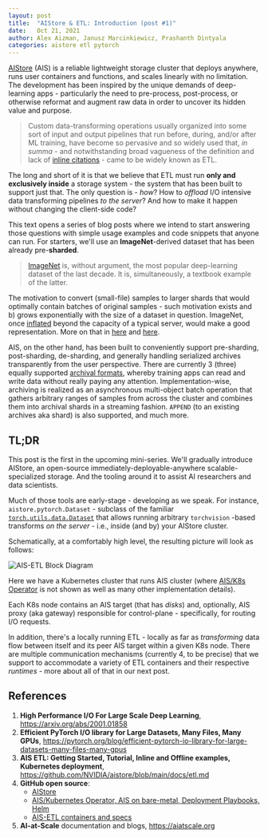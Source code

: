 ```yaml
---
layout: post
title:  "AIStore & ETL: Introduction (post #1)"
date:   Oct 21, 2021
author: Alex Aizman, Janusz Marcinkiewicz, Prashanth Dintyala
categories: aistore etl pytorch
---
```


[AIStore](https://github.com/NVIDIA/aistore) (AIS) is a reliable lightweight storage cluster that deploys anywhere, runs user containers and functions, and scales linearly with no limitation. The development has been inspired by the unique demands of deep-learning apps - particularly the need to pre-process, post-process, or otherwise reformat and augment raw data in order to uncover its hidden value and purpose.

> Custom data-transforming operations usually organized into some sort of input and output pipelines that run before, during, and/or after ML training, have become so pervasive and so widely used that, *in summa* - and notwithstanding broad vagueness of the definition and lack of [inline citations](https://en.wikipedia.org/wiki/Extract,_transform,_load) - came to be widely known as ETL.

The long and short of it is that we believe that ETL must run **only and exclusively inside** a storage system - the system that has been built to support just that. The only question is - *how*? How to *offload* I/O intensive data transforming pipelines *to the server*? And how to make it happen without changing the client-side code?

This text opens a series of blog posts where we intend to start answering those questions with simple usage examples and code snippets that anyone can run. For starters, we'll use an **ImageNet**-derived dataset that has been already pre-**sharded**.

> [ImageNet](https://www.image-net.org/download.php) is, without argument, the most popular deep-learning dataset of the last decade. It is, simultaneously, a textbook example of the latter.

The motivation to convert (small-file) samples to larger shards that would optimally contain batches of original samples - such motivation exists and b) grows exponentially with the size of a dataset in question. ImageNet, once [inflated](https://arxiv.org/abs/2001.01858) beyond the capacity of a typical server, would make a good representation. More on that in [here](https://www.uber.com/blog/scaling-hdfs/) and [here](https://www.acadpubl.eu/hub/2018-119-15/2/301.pdf).

AIS, on the other hand, has been built to conveniently support pre-sharding, post-sharding, de-sharding, and generally handling serialized archives transparently from the user perspective. There are currently 3 (three) equally supported [archival formats](https://github.com/NVIDIA/aistore/releases), whereby training apps can read and write data without really paying any attention. Implementation-wise, archiving is realized as an asynchronous multi-object batch operation that gathers arbitrary ranges of samples from across the cluster and combines them into archival shards in a streaming fashion. `APPEND` (to an existing archives aka shard) is also supported, and much more.

## TL;DR

This post is the first in the upcoming mini-series. We'll gradually introduce AIStore, an open-source immediately-deployable-anywhere scalable-specialized storage. And the tooling around it to assist AI researchers and data scientists.

Much of those tools are early-stage - developing as we speak. For instance, `aistore.pytorch.Dataset` - subclass of the familiar [`torch.utils.data.Dataset`](https://pytorch.org/docs/stable/data.html#torch.utils.data.Dataset) that allows running arbitrary `torchvision` -based transforms *on the server* - i.e., inside (and by) your AIStore cluster.

Schematically, at a comfortably high level, the resulting picture will look as follows:

![AIS-ETL Block Diagram](/assets/ais_etl_series/block-diag-1.png)

Here we have a Kubernetes cluster that runs AIS cluster (where [AIS/K8s Operator](https://github.com/NVIDIA/ais-k8s/tree/main/operator) is not shown as well as many other implementation details).

Each K8s node contains an AIS target (that has *disks*) and, optionally, AIS proxy (aka gateway) responsible for control-plane - specifically, for routing I/O requests.

In addition, there's a locally running ETL - locally as far as *transforming* data flow between itself and its peer AIS target within a given K8s node. There are multiple communication mechanisms (currently 4, to be precise) that we support to accommodate a variety of ETL containers and their respective *runtimes* - more about all of that in our next post.

## References

1. **High Performance I/O For Large Scale Deep Learning**, https://arxiv.org/abs/2001.01858
2. **Efficient PyTorch I/O library for Large Datasets, Many Files, Many GPUs**, https://pytorch.org/blog/efficient-pytorch-io-library-for-large-datasets-many-files-many-gpus
3. **AIS ETL: Getting Started, Tutorial, Inline and Offline examples, Kubernetes deployment**, https://github.com/NVIDIA/aistore/blob/main/docs/etl.md
4. **GitHub open source**:
   - [AIStore](https://github.com/NVIDIA/aistore)
   - [AIS/Kubernetes Operator, AIS on bare-metal, Deployment Playbooks, Helm](https://github.com/NVIDIA/ais-k8s)
   - [AIS-ETL containers and specs](https://github.com/NVIDIA/ais-etl)
5. **AI-at-Scale** documentation and blogs, https://aiatscale.org

